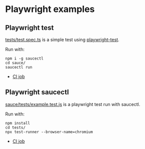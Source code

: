 # Playwright examples

## Playwright test

[tests/test.spec.ts](./tests/test.spec.ts) is a simple test using [playwright-test](https://github.com/microsoft/playwright-test).

Run with:

```
npm i -g saucectl
cd sauce/
saucectl run
```

- [CI job](./.github/workflows/playwright.yml)

## Playwright saucectl

[sauce/tests/example.test.js](./sauce/tests/example.test.js) is a playwright test run with saucectl.

Run with:

```
npm install
cd tests/
npx test-runner --browser-name=chromium
```

- [CI job](./.github/workflows/playwright.yml)
